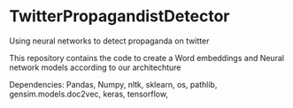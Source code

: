 # TwitterPropagandistDetector
Using neural networks to detect propaganda on twitter



This repository contains the code to create a Word embeddings and Neural network models according to our architechture

Dependencies:
Pandas, Numpy, nltk, sklearn, os, pathlib, gensim.models.doc2vec, keras, tensorflow, 












